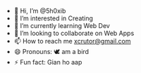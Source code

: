 - 👋 Hi, I’m @5h0xib
- 👀 I’m interested in Creating 
- 🌱 I’m currently learning Web Dev
- 💞️ I’m looking to collaborate on Web Apps
- 📫 How to reach me xcrutor@gmail.com
- 😄 Pronouns: 🕊️ am a bird 
- ⚡ Fun fact: Gian ho aap 

<!---
5h0xib/5h0xib is a ✨ special ✨ repository because its `README.md` (this file) appears on your GitHub profile.
You can click the Preview link to take a look at your changes.
--->
